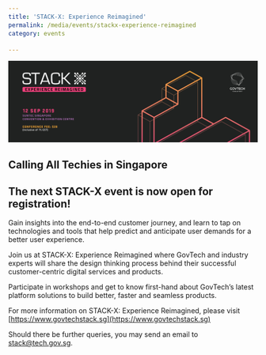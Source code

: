 ```yaml
---
title: 'STACK-X: Experience Reimagined'
permalink: /media/events/stackx-experience-reimagined
category: events

---
```



![STACK-X Experience Reimagined](/images/media/events/StackX-banner-service-reimagined.jpg)

## Calling All Techies in Singapore ##
 
## The next STACK-X event is now open for registration! ##
 
Gain insights into the end-to-end customer journey, and learn to tap on technologies and tools that help predict and anticipate user demands for a better user experience.

Join us at STACK-X: Experience Reimagined where GovTech and industry experts will share the design thinking process behind their successful customer-centric digital services and products.

Participate in workshops and get to know first-hand about GovTech’s latest platform solutions to build better, faster and seamless products.
 
For more information on STACK-X: Experience Reimagined, please visit [https://www.govtechstack.sg](https://www.govtechstack.sg)
 
Should there be further queries, you may send an email to <stack@tech.gov.sg>.
